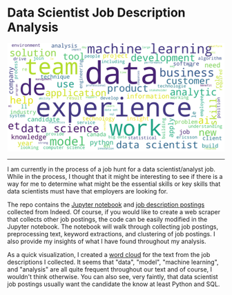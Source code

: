 # Data Scientist Job Description Analysis

![](img/WordCloud.png)

<hr>

I am currently in the process of a job hunt for a data scientist/analyst job. While in the process, I thought that it might be interesting to see if there is a way for me to determine what might be the essential skills or key skills that data scientists must have that employers are looking for.

The repo contains the [Jupyter notebook](/job_posting_analysis.ipynb) and [job description postings](/data/job_text.csv) collected from Indeed. Of course, if you would like to create a web scraper that collects other job postings, the code can be easily modified in the Jupyter notebook. The notebook will walk through collecting job postings, preprocessing text, keyword extractions, and clustering of job postings. I also provide my insights of what I have found throughout my analysis.

As a quick visualization, I created a [word cloud](img/WordCloud.png) for the text from the job descriptions I collected. It seems that "data", "model", "machine learning", and "analysis" are all quite frequent throughout our text and of course, I wouldn't think otherwise. You can also see, very faintly, that data scientist job postings usually want the candidate the know at least Python and SQL.
